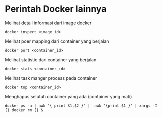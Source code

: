 # Perintah Docker lainnya

Melihat detail informasi dari image docker

```
docker inspect <image_id>
```

Melihat poer mapping dari container yang berjalan

```
docker port <container_id>
```

Melihat statistic dari container yang berjalan

```
docker stats <container_id>
```

Melihat task manger process pada container

```
docker top <container_id>
```

Menghapus selutuh container yang ada (container yang mati)
```
docker ps -a | awk '{ print $1,$2 }' |  awk '{print $1 }' | xargs -I {} docker rm {} &
```